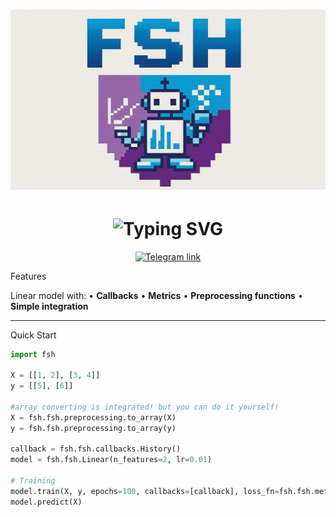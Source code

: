 <h1 align="center">
  <img src="https://github.com/insane-machines/fsh/blob/main/fsh/fsh.egg-info/logo.jpg"></img>
</h1>
<h1 align="center">
  <img src="https://readme-typing-svg.herokuapp.com?font=Fira+Code&pause=1000&color=00FFAA&center=true&vCenter=true&width=500&lines=Hi,+we're+Insane+Machines!;Welcome+to++our+machinelearning+library;named+Forward+Stepwise+Heuristics!" alt="Typing SVG" />
</h1>

<p align="center">
  <a href="https://t.me/insane_machines" target="_blank">
    <img src="https://img.shields.io/badge/Insane%20Machines-Telegram-blue?style=for-the-badge&logo=telegram" alt="Telegram link" />
  </a>
</p>
Features

Linear model with: 
• **Callbacks**
• **Metrics** 
• **Preprocessing functions**
• **Simple integration**  

---

Quick Start

```python
import fsh

X = [[1, 2], [3, 4]]
y = [[5], [6]]

#array converting is integrated! but you can do it yourself!
X = fsh.fsh.preprocessing.to_array(X)
y = fsh.fsh.preprocessing.to_array(y)

callback = fsh.fsh.callbacks.History()
model = fsh.fsh.Linear(n_features=2, lr=0.01)

# Training
model.train(X, y, epochs=100, callbacks=[callback], loss_fn=fsh.fsh.metrics.mse)
model.predict(X)
